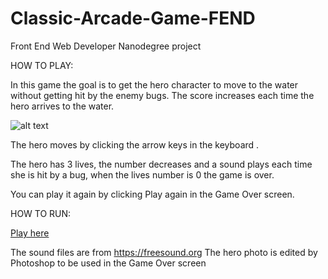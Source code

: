 # Classic-Arcade-Game-FEND
Front End Web Developer Nanodegree project  

HOW TO PLAY:

In this game the goal is to get the hero character to move to the water without getting hit by the enemy bugs. The score increases each time the hero arrives to the water.  

![alt text](https://github.com/dimakm/Classic-Arcade-Game-FEND/edit/master/images/game.png "Game printscreen")


The hero moves by clicking the arrow keys in the keyboard .

The hero has 3 lives, the number decreases and a sound plays each time she is hit by a bug, when the lives number is 0 the game is over. 

You can play it again by clicking Play again in the Game Over screen.

HOW TO RUN:

[Play here]( http://htmlpreview.github.io/?https://github.com/dimakm/Classic-Arcade-Game-FEND/blob/master/index.html )






The sound files are from https://freesound.org 
The hero photo is edited by Photoshop to be used in the Game Over screen

